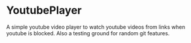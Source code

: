 # YoutubePlayer
A simple youtube video player to watch youtube videos from links when youtube is blocked. 
Also a testing ground for random git features.